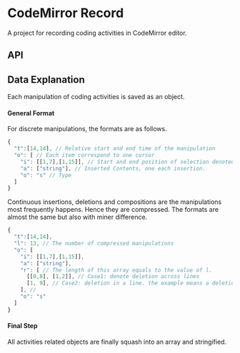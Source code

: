 # CodeMirror Record

A project for recording coding activities in CodeMirror editor.

## API

## Data Explanation

Each manipulation of coding activities is saved as an object.

#### General Format

For discrete manipulations, the formats are as follows.

```js
{
  "t":[14,14], // Relative start and end time of the manipulation
  "o": [ // Each item correspond to one cursor
    "i": [[1,7],[1,15]], // Start and end position of selection denoted by line number and position in the line. The end position (with the outer brackets) is omitted if the start and end position is the same.
    "a": ["string"], // Inserted Contents, one each insertion.
    "o": "s" // Type
  ]
}
```

Continuous insertions, deletions and compositions are the manipulations most frequently happens. Hence they are compressed. The formats are almost the same but also with miner difference.

```js
{
  "t":[14,14],
  "l": 13, // The number of compressed manipulations
  "o": [
    "i": [[1,7],[1,15]],
    "a": ["string"],
    "r": [ // The length of this array equals to the value of l.
      [[0,8], [1,2]], // Case1: denote deletion across lines
      [1, 9], // Case2: deletion in a line. the example means a deletion of 1 character for 9 times.
    ], //
    "o": "s"
  ]
}
```

#### Final Step

All activities related objects are finally squash into an array and stringified.  